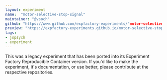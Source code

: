 ```yaml
---
layout: experiment
name:  "motor-selective-stop-signal"
maintainer: "@vsoch"
github: "https://www.github.com/expfactory-experiments/"motor-selective-stop-signal
preview: "https://expfactory-experiments.github.io/motor-selective-stop-signal"
tags:
- jspsych
- experiment
---
```


This was a legacy experiment that has been ported into its Experiment Factory Reproducible Container version. If you'd like to make the experiment, it's documentation, or use better, please contribute at the respective repositories.
